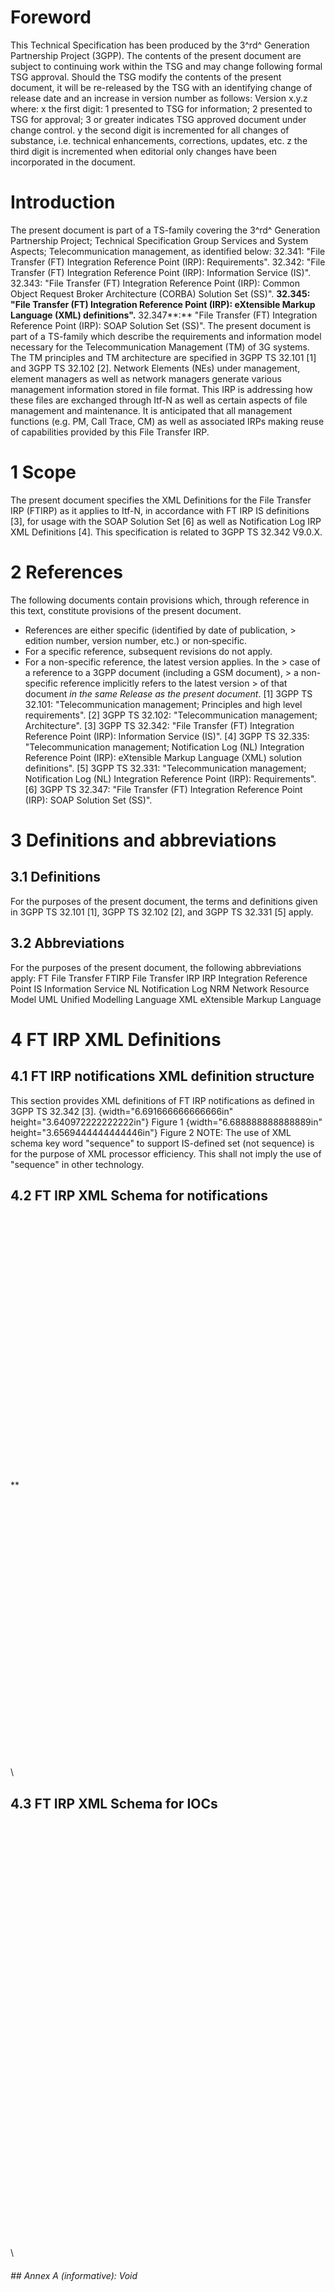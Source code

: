 # Foreword
This Technical Specification has been produced by the 3^rd^ Generation
Partnership Project (3GPP).
The contents of the present document are subject to continuing work within the
TSG and may change following formal TSG approval. Should the TSG modify the
contents of the present document, it will be re-released by the TSG with an
identifying change of release date and an increase in version number as
follows:
Version x.y.z
where:
x the first digit:
1 presented to TSG for information;
2 presented to TSG for approval;
3 or greater indicates TSG approved document under change control.
y the second digit is incremented for all changes of substance, i.e. technical
enhancements, corrections, updates, etc.
z the third digit is incremented when editorial only changes have been
incorporated in the document.
# Introduction
The present document is part of a TS-family covering the 3^rd^ Generation
Partnership Project; Technical Specification Group Services and System
Aspects; Telecommunication management, as identified below:
32.341: \"File Transfer (FT) Integration Reference Point (IRP):
Requirements\".
32.342: \"File Transfer (FT) Integration Reference Point (IRP): Information
Service (IS)\".
32.343: \"File Transfer (FT) Integration Reference Point (IRP): Common Object
Request Broker Architecture (CORBA) Solution Set (SS)\".
**32.345: \"File Transfer (FT) Integration Reference Point (IRP): eXtensible
Markup Language (XML) definitions\".**
32.347**:** \"File Transfer (FT) Integration Reference Point (IRP): SOAP
Solution Set (SS)\".
The present document is part of a TS-family which describe the requirements
and information model necessary for the Telecommunication Management (TM) of
3G systems. The TM principles and TM architecture are specified in 3GPP TS
32.101 [1] and 3GPP TS 32.102 [2].
Network Elements (NEs) under management, element managers as well as network
managers generate various management information stored in file format. This
IRP is addressing how these files are exchanged through Itf-N as well as
certain aspects of file management and maintenance. It is anticipated that all
management functions (e.g. PM, Call Trace, CM) as well as associated IRPs
making reuse of capabilities provided by this File Transfer IRP.
# 1 Scope
The present document specifies the XML Definitions for the File Transfer IRP
(FTIRP) as it applies to Itf-N, in accordance with FT IRP IS definitions [3],
for usage with the SOAP Solution Set [6] as well as Notification Log IRP XML
Definitions [4].
This specification is related to 3GPP TS 32.342 V9.0.X.
# 2 References
The following documents contain provisions which, through reference in this
text, constitute provisions of the present document.
  * References are either specific (identified by date of publication, > edition number, version number, etc.) or non‑specific.
  * For a specific reference, subsequent revisions do not apply.
  * For a non-specific reference, the latest version applies. In the > case of a reference to a 3GPP document (including a GSM document), > a non-specific reference implicitly refers to the latest version > of that document _in the same Release as the present document_.
[1] 3GPP TS 32.101: \"Telecommunication management; Principles and high level
requirements\".
[2] 3GPP TS 32.102: \"Telecommunication management; Architecture\".
[3] 3GPP TS 32.342: \"File Transfer (FT) Integration Reference Point (IRP):
Information Service (IS)\".
[4] 3GPP TS 32.335: \"Telecommunication management; Notification Log (NL)
Integration Reference Point (IRP): eXtensible Markup Language (XML) solution
definitions\".
[5] 3GPP TS 32.331: \"Telecommunication management; Notification Log (NL)
Integration Reference Point (IRP): Requirements\".
[6] 3GPP TS 32.347: \"File Transfer (FT) Integration Reference Point (IRP):
SOAP Solution Set (SS)\".
# 3 Definitions and abbreviations
## 3.1 Definitions
For the purposes of the present document, the terms and definitions given in
3GPP TS 32.101 [1], 3GPP TS 32.102 [2], and 3GPP TS 32.331 [5] apply.
## 3.2 Abbreviations
For the purposes of the present document, the following abbreviations apply:
FT File Transfer
FTIRP File Transfer IRP
IRP Integration Reference Point
IS Information Service
NL Notification Log
NRM Network Resource Model
UML Unified Modelling Language
XML eXtensible Markup Language
# 4 FT IRP XML Definitions
## 4.1 FT IRP notifications XML definition structure
This section provides XML definitions of FT IRP notifications as defined in
3GPP TS 32.342 [3].
{width="6.691666666666666in" height="3.640972222222222in"}
Figure 1
{width="6.688888888888889in" height="3.6569444444444446in"}
Figure 2
NOTE: The use of XML schema key word \"sequence\" to support IS-defined set
(not sequence) is for the purpose of XML processor efficiency. This shall not
imply the use of \"sequence\" in other technology.
## 4.2 FT IRP XML Schema for notifications
\
\
\
\
\
\
\
\
\
\
\
\
\
\
\
\
\
\
\
\
\
\
\
\
\
\**
\
\
\
\
\
\
\
\
\
\
\
\
\
\
\
\
\
\
\
\
\
\
\
\
\
\
\
\
## 4.3 FT IRP XML Schema for IOCs
\
\
\
\
\
\
\
\
\
\
\
\
\
\
\
\
\
\
\
\
\
\
\
\
\
\
\
\
\
\
\
\
\
\
\
\
\
\
\
\
\
###### ## Annex A (informative): Void
#